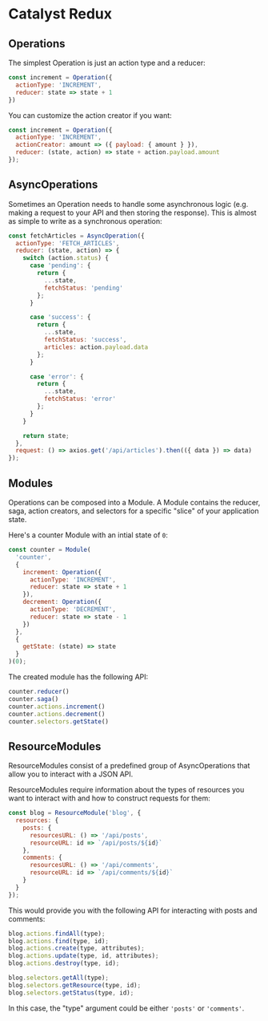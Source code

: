 # Catalyst Redux

## Operations

The simplest Operation is just an action type and a reducer:

```javascript
const increment = Operation({
  actionType: 'INCREMENT',
  reducer: state => state + 1
})
```

You can customize the action creator if you want:

```javascript
const increment = Operation({
  actionType: 'INCREMENT',
  actionCreator: amount => ({ payload: { amount } }),
  reducer: (state, action) => state + action.payload.amount
});
```

## AsyncOperations

Sometimes an Operation needs to handle some asynchronous logic (e.g. making a request to your API and then storing the response). This is almost as simple to write as a synchronous operation:

```javascript
const fetchArticles = AsyncOperation({
  actionType: 'FETCH_ARTICLES',
  reducer: (state, action) => {
    switch (action.status) {
      case 'pending': {
        return {
          ...state,
          fetchStatus: 'pending'
        };
      }

      case 'success': {
        return {
          ...state,
          fetchStatus: 'success',
          articles: action.payload.data
        };
      }

      case 'error': {
        return {
          ...state,
          fetchStatus: 'error'
        };
      }
    }

    return state;
  },
  request: () => axios.get('/api/articles').then(({ data }) => data)
});
```

## Modules

Operations can be composed into a Module. A Module contains the reducer, saga, action creators, and selectors for a specific "slice" of your application state.

Here's a counter Module with an intial state of `0`:

```javascript
const counter = Module(
  'counter',
  {
    increment: Operation({
      actionType: 'INCREMENT',
      reducer: state => state + 1
    }),
    decrement: Operation({
      actionType: 'DECREMENT',
      reducer: state => state - 1
    })
  },
  {
    getState: (state) => state
  }
)(0);
```

The created module has the following API:

```javascript
counter.reducer()
counter.saga()
counter.actions.increment()
counter.actions.decrement()
counter.selectors.getState()
```

## ResourceModules

ResourceModules consist of a predefined group of AsyncOperations that allow you
to interact with a JSON API.

ResourceModules require information about the types of resources you want to
interact with and how to construct requests for them:

```javascript
const blog = ResourceModule('blog', {
  resources: {
    posts: {
      resourcesURL: () => '/api/posts',
      resourceURL: id => `/api/posts/${id}`
    },
    comments: {
      resourcesURL: () => '/api/comments',
      resourceURL: id => `/api/comments/${id}`
    }
  }
});
```

This would provide you with the following API for interacting with posts and
comments:

```javascript
blog.actions.findAll(type);
blog.actions.find(type, id);
blog.actions.create(type, attributes);
blog.actions.update(type, id, attributes);
blog.actions.destroy(type, id);

blog.selectors.getAll(type);
blog.selectors.getResource(type, id);
blog.selectors.getStatus(type, id);
```

In this case, the "type" argument could be either `'posts'` or `'comments'`.
